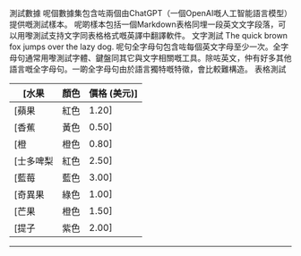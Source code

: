 測試數據
呢個數據集包含咗兩個由ChatGPT（一個OpenAI嘅人工智能語言模型）提供嘅測試樣本。
呢啲樣本包括一個Markdown表格同埋一段英文文字段落，可以用嚟測試支持文字同表格格式嘅英譯中翻譯軟件。
文字測試
The quick brown fox jumps over the lazy dog. 呢句全字母句包含咗每個英文字母至少一次。全字母句通常用嚟測試字體、鍵盤同其它與文字相關嘅工具。除咗英文，仲有好多其他語言嘅全字母句。一啲全字母句由於語言獨特嘅特徵，會比較難構造。
表格測試

| [水果 |  顏色 |  價格 (美元)] |
| --- | --- | --- |
| [蘋果 |  紅色 |  1.20] |
| [香蕉 |  黃色 |  0.50] |
| [橙 |  橙色 |  0.80] |
| [士多啤梨 |  紅色 |  2.50] |
| [藍莓 |  藍色 |  3.00] |
| [奇異果 |  綠色 |  1.00] |
| [芒果 |  橙色 |  1.50] |
| [提子 |  紫色 |  2.00] |

---

